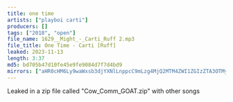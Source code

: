 ```yaml
---
title: one time
artists: ["playboi carti"]
producers: []
tags: ["2018", "open"]
file_name: 1629__Might_-_Carti_Ruff 2.mp3
file_title: One Time - Carti [Ruff]
leaked: 2023-11-13
length: 3:37
md5: bd705b47d10fe45e9fe9084d7f7d4bd9
mirrors: ["aHR0cHM6Ly9waWxsb3djYXNlLnppcC9mLzg4MjQ2MTM4ZWI1ZGIzZTA3OTMyYWQ1YmNiZWYyZWM5", "aHR0cHM6Ly9rcmFrZW5maWxlcy5jb20vdmlldy8wczJtTHFKTVhkL2ZpbGUuaHRtbA==", "aHR0cHM6Ly9kYnJlZS5vcmcvdi8yZmEzNjk="]
---
```

Leaked in a zip file called "Cow_Comm_GOAT.zip" with other songs